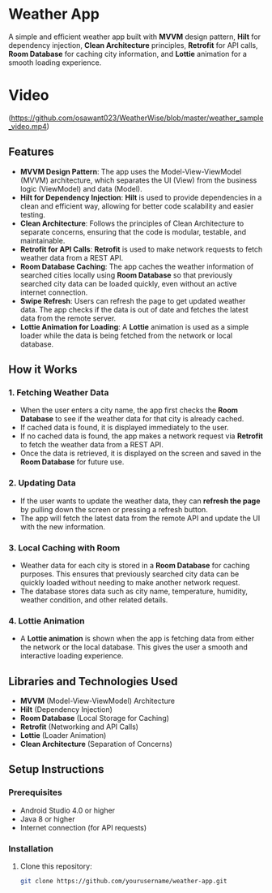# Weather App

A simple and efficient weather app built with **MVVM** design pattern, **Hilt** for dependency injection, **Clean Architecture** principles, **Retrofit** for API calls, **Room Database** for caching city information, and **Lottie** animation for a smooth loading experience.

# Video
(https://github.com/osawant023/WeatherWise/blob/master/weather_sample_video.mp4)

## Features
- **MVVM Design Pattern**: The app uses the Model-View-ViewModel (MVVM) architecture, which separates the UI (View) from the business logic (ViewModel) and data (Model).
- **Hilt for Dependency Injection**: **Hilt** is used to provide dependencies in a clean and efficient way, allowing for better code scalability and easier testing.
- **Clean Architecture**: Follows the principles of Clean Architecture to separate concerns, ensuring that the code is modular, testable, and maintainable.
- **Retrofit for API Calls**: **Retrofit** is used to make network requests to fetch weather data from a REST API.
- **Room Database Caching**: The app caches the weather information of searched cities locally using **Room Database** so that previously searched city data can be loaded quickly, even without an active internet connection.
- **Swipe Refresh**: Users can refresh the page to get updated weather data. The app checks if the data is out of date and fetches the latest data from the remote server.
- **Lottie Animation for Loading**: A **Lottie** animation is used as a simple loader while the data is being fetched from the network or local database.

## How it Works

### 1. **Fetching Weather Data**
- When the user enters a city name, the app first checks the **Room Database** to see if the weather data for that city is already cached.
- If cached data is found, it is displayed immediately to the user.
- If no cached data is found, the app makes a network request via **Retrofit** to fetch the weather data from a REST API.
- Once the data is retrieved, it is displayed on the screen and saved in the **Room Database** for future use.

### 2. **Updating Data**
- If the user wants to update the weather data, they can **refresh the page** by pulling down the screen or pressing a refresh button.
- The app will fetch the latest data from the remote API and update the UI with the new information.

### 3. **Local Caching with Room**
- Weather data for each city is stored in a **Room Database** for caching purposes. This ensures that previously searched city data can be quickly loaded without needing to make another network request.
- The database stores data such as city name, temperature, humidity, weather condition, and other related details.

### 4. **Lottie Animation**
- A **Lottie animation** is shown when the app is fetching data from either the network or the local database. This gives the user a smooth and interactive loading experience.

## Libraries and Technologies Used

- **MVVM** (Model-View-ViewModel) Architecture
- **Hilt** (Dependency Injection)
- **Room Database** (Local Storage for Caching)
- **Retrofit** (Networking and API Calls)
- **Lottie** (Loader Animation)
- **Clean Architecture** (Separation of Concerns)
  
## Setup Instructions

### Prerequisites

- Android Studio 4.0 or higher
- Java 8 or higher
- Internet connection (for API requests)

### Installation

1. Clone this repository:
   ```bash
   git clone https://github.com/yourusername/weather-app.git
